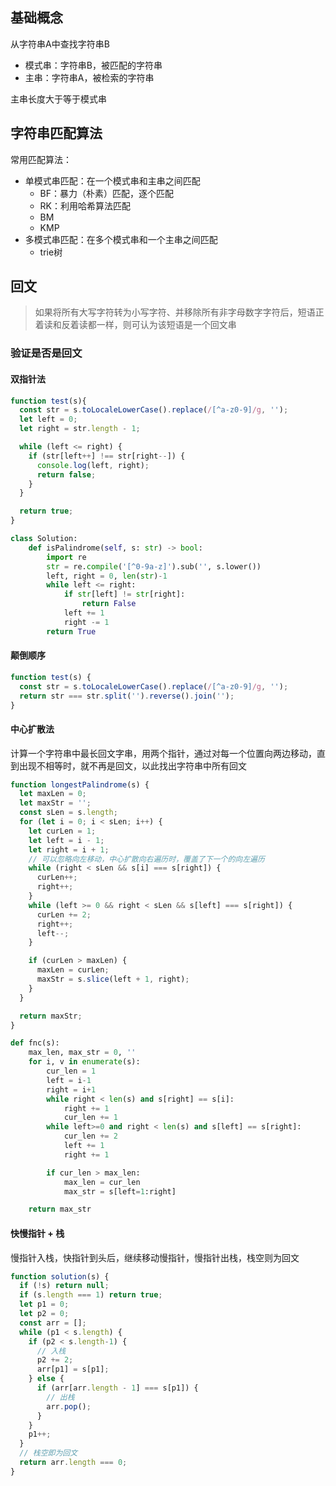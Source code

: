 ## 基础概念

从字符串A中查找字符串B

- 模式串：字符串B，被匹配的字符串
- 主串：字符串A，被检索的字符串

主串长度大于等于模式串

## 字符串匹配算法

常用匹配算法：
- 单模式串匹配：在一个模式串和主串之间匹配
	- BF：暴力（朴素）匹配，逐个匹配
	- RK：利用哈希算法匹配
	- BM
	- KMP
- 多模式串匹配：在多个模式串和一个主串之间匹配
	- trie树

## 回文

> 如果将所有大写字符转为小写字符、并移除所有非字母数字字符后，短语正着读和反着读都一样，则可认为该短语是一个回文串

### 验证是否是回文

#### 双指针法

```js
function test(s){
  const str = s.toLocaleLowerCase().replace(/[^a-z0-9]/g, '');
  let left = 0;
  let right = str.length - 1;

  while (left <= right) {
    if (str[left++] !== str[right--]) {
      console.log(left, right);
      return false;
    }
  }

  return true;
}
```

```python
class Solution:
    def isPalindrome(self, s: str) -> bool:
        import re
        str = re.compile('[^0-9a-z]').sub('', s.lower())
        left, right = 0, len(str)-1
        while left <= right:
            if str[left] != str[right]:
                return False
            left += 1
            right -= 1
        return True
```

#### 颠倒顺序

```js
function test(s) {
  const str = s.toLocaleLowerCase().replace(/[^a-z0-9]/g, '');
  return str === str.split('').reverse().join('');
}
```

#### 中心扩散法

计算一个字符串中最长回文字串，用两个指针，通过对每一个位置向两边移动，直到出现不相等时，就不再是回文，以此找出字符串中所有回文

```js
function longestPalindrome(s) {
  let maxLen = 0;
  let maxStr = '';
  const sLen = s.length;
  for (let i = 0; i < sLen; i++) {
    let curLen = 1;
    let left = i - 1;
    let right = i + 1;
    // 可以忽略向左移动，中心扩散向右遍历时，覆盖了下一个的向左遍历
    while (right < sLen && s[i] === s[right]) {
      curLen++;
      right++;
    }
    while (left >= 0 && right < sLen && s[left] === s[right]) {
      curLen += 2;
      right++;
      left--;
    }

    if (curLen > maxLen) {
      maxLen = curLen;
      maxStr = s.slice(left + 1, right);
    }
  }

  return maxStr;
}
```

```python
def fnc(s):
    max_len, max_str = 0, ''
    for i, v in enumerate(s):
        cur_len = 1
        left = i-1
        right = i+1
        while right < len(s) and s[right] == s[i]:
            right += 1
            cur_len += 1
        while left>=0 and right < len(s) and s[left] == s[right]:
            cur_len += 2
            left += 1
            right += 1

        if cur_len > max_len:
            max_len = cur_len
            max_str = s[left=1:right]

    return max_str

```

#### 快慢指针 + 栈

慢指针入栈，快指针到头后，继续移动慢指针，慢指针出栈，栈空则为回文

```js
function solution(s) {
  if (!s) return null;
  if (s.length === 1) return true;
  let p1 = 0;
  let p2 = 0;
  const arr = [];
  while (p1 < s.length) {
    if (p2 < s.length-1) {
      // 入栈
      p2 += 2;
      arr[p1] = s[p1];
    } else {
      if (arr[arr.length - 1] === s[p1]) {
        // 出栈
        arr.pop();
      }
    }
    p1++;
  }
  // 栈空即为回文
  return arr.length === 0;
}
```
